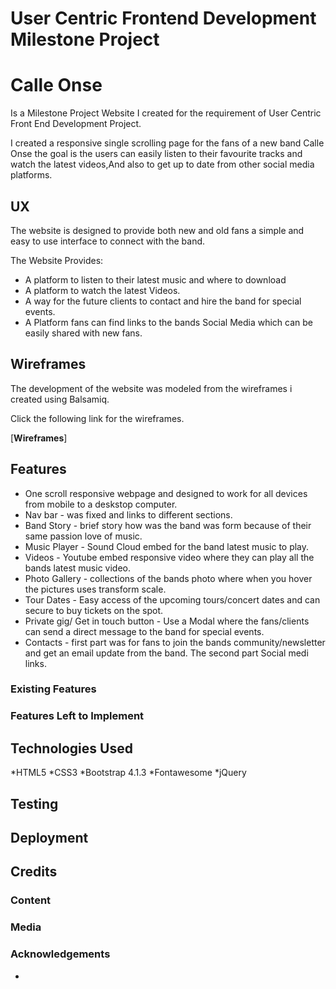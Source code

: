 # User Centric Frontend Development Milestone Project

# Calle Onse

<p>Is a Milestone Project Website I created for the requirement of User Centric Front End Development Project.<p>
<p>I created a responsive single scrolling page for the fans of a new band Calle Onse the goal is the users can easily listen to their favourite tracks and watch the latest videos,And also to get up to date from other social media platforms.

## UX

The website is designed to provide both new and old fans a simple and easy to use interface to connect with the band.

The Website Provides:

* A platform to listen to their latest music and where to download
* A platform to watch the latest Videos.
* A way for the future clients to contact and hire the band for special events.
* A Platform fans can find links to the bands Social Media which can be easily shared with new fans.

## Wireframes

The development of the website was modeled from the wireframes i created using Balsamiq.

Click the following link for the wireframes.

[**Wireframes**]

## Features

* One scroll responsive webpage and designed to work for all devices from mobile to a deskstop computer.
* Nav bar -  was fixed and links to different sections.
* Band Story - brief story how was the band was form because of their same passion love of music.
* Music Player - Sound Cloud embed for the band latest music to play.
* Videos - Youtube embed responsive video where they can play all the bands latest music video.
* Photo Gallery - collections of the bands photo where when you hover the pictures uses transform scale.
* Tour Dates - Easy access of the upcoming tours/concert dates and can secure to buy tickets on the spot.
* Private gig/ Get in touch button - Use a Modal where the fans/clients can send a direct message to the band for special events.
* Contacts - first part was for fans to join the bands community/newsletter and get an email update from the band. The second part Social medi links.

### Existing Features
### Features Left to Implement

## Technologies Used

*HTML5
*CSS3
*Bootstrap 4.1.3
*Fontawesome
*jQuery

## Testing

## Deployment

## Credits

### Content

### Media

### Acknowledgements
- 


